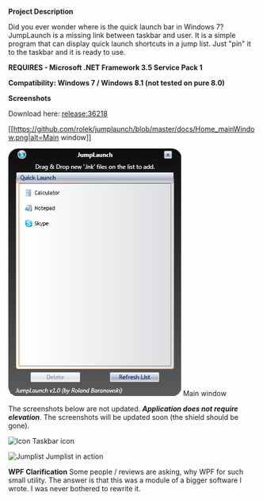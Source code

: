 **Project Description**

Did you ever wonder where is the quick launch bar in Windows 7?
JumpLaunch is a missing link between taskbar and user. It is a simple program that can display quick launch shortcuts in a jump list. Just "pin" it to the taskbar and it is ready to use.

**REQUIRES - Microsoft .NET Framework 3.5 Service Pack 1**

**Compatibility: Windows 7 / Windows 8.1 (not tested on pure 8.0)**

**Screenshots**

Download here:	[release:36218](release_36218)

[[https://github.com/rolek/jumplaunch/blob/master/docs/Home_mainWindow.png|alt=Main window]]

![Main window](/docs/Home_mainWindow.png)
Main window

The screenshots below are not updated.
**_Application does not require elevation_**. The screenshots will be updated soon (the shield should be gone).

![Icon](Home_taskbar-icon.png)
Taskbar icon

![Jumplist](Home_jumplist.png)
Jumplist in action

**WPF Clarification**
Some people / reviews are asking, why WPF for such small utility. The answer is that this was a module of a bigger software I wrote. I was never bothered to rewrite it. 



